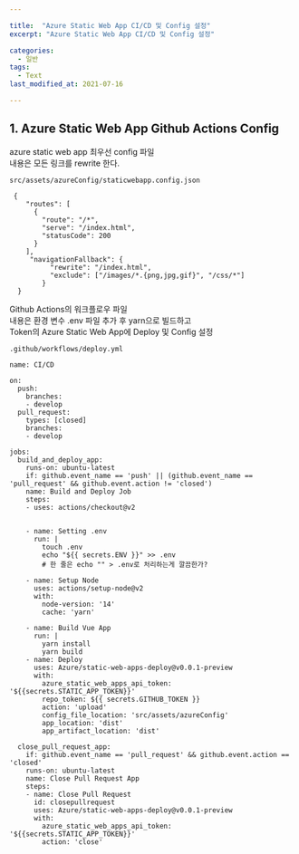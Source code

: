 ```yaml
---

title:  "Azure Static Web App CI/CD 및 Config 설정"
excerpt: "Azure Static Web App CI/CD 및 Config 설정"

categories:
  - 일반
tags:
  - Text
last_modified_at: 2021-07-16

---
```


## 1. Azure Static Web App Github Actions Config

azure static web app 최우선 config 파일   
내용은 모든 링크를 rewrite 한다.

`src/assets/azureConfig/staticwebapp.config.json`

```
 {
    "routes": [
      {
        "route": "/*",
        "serve": "/index.html",
        "statusCode": 200
      }
    ], 
     "navigationFallback": {
          "rewrite": "/index.html",
          "exclude": ["/images/*.{png,jpg,gif}", "/css/*"]
        }
  }
```

Github Actions의 워크플로우 파일   
내용은 환경 변수 .env 파일 추가 후 yarn으로 빌드하고   
Token의 Azure Static Web App에 Deploy 및 Config 설정

`.github/workflows/deploy.yml`

```
name: CI/CD

on:
  push:
    branches:
    - develop
  pull_request:
    types: [closed]
    branches:
    - develop
    
jobs:
  build_and_deploy_app:
    runs-on: ubuntu-latest
    if: github.event_name == 'push' || (github.event_name == 'pull_request' && github.event.action != 'closed')
    name: Build and Deploy Job
    steps:
    - uses: actions/checkout@v2
    
    
    - name: Setting .env
      run: |
        touch .env
        echo "${{ secrets.ENV }}" >> .env
        # 한 줄은 echo "" > .env로 처리하는게 깔끔한가?
    
    - name: Setup Node
      uses: actions/setup-node@v2
      with:
        node-version: '14'
        cache: 'yarn'
        
    - name: Build Vue App
      run: |
        yarn install
        yarn build
    - name: Deploy
      uses: Azure/static-web-apps-deploy@v0.0.1-preview
      with:
        azure_static_web_apps_api_token: '${{secrets.STATIC_APP_TOKEN}}'
        repo_token: ${{ secrets.GITHUB_TOKEN }}
        action: 'upload'
        config_file_location: 'src/assets/azureConfig'
        app_location: 'dist'
        app_artifact_location: 'dist'

  close_pull_request_app:
    if: github.event_name == 'pull_request' && github.event.action == 'closed'
    runs-on: ubuntu-latest
    name: Close Pull Request App
    steps:
    - name: Close Pull Request
      id: closepullrequest
      uses: Azure/static-web-apps-deploy@v0.0.1-preview
      with:
        azure_static_web_apps_api_token: '${{secrets.STATIC_APP_TOKEN}}'
        action: 'close'
```